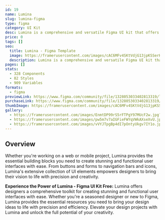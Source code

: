 ```yaml
---
id: 19
name: Lumina
slug: lumina-figma
type: figma
category: UI Kit
desc: Lumina is a comprehensive and versatile Figma UI kit that offers a wide range of components and elements to streamline your design workflow.
price: 0
tags: []
seo:
  title: Lumina - Figma Template
  image: https://framerusercontent.com/images/cAC6MFv4SKtVdjG13jpKSSerH4o.jpg?scale-down-to=1024
  description: Lumina is a comprehensive and versatile Figma UI kit that offers a wide range of components and elements to streamline your design workflow.
pages: []
stats:
  - 328 Components
  - 82 Styles
  - 909 Variables
formats:
  - figma
previewLink: https://www.figma.com/community/file/1328053033402813319/lumina-figma-ui-kit-design-system-1-0
purchaseLink: https://www.figma.com/community/file/1328053033402813319/lumina-figma-ui-kit-design-system-1-0
thumbImage: https://framerusercontent.com/images/cAC6MFv4SKtVdjG13jpKSSerH4o.jpg?scale-down-to=1024
gallery:
  - https://framerusercontent.com/images/EnmtDP99rS5rFTPgY97MUcF2w.jpg?scale-down-to=1024
  - https://framerusercontent.com/images/pw5m7v7aIGFieFWYqVWkAXseXvU.jpg?scale-down-to=1024
  - https://framerusercontent.com/images/vVYJTpgBp4dI7pOntyUkgv7IY1o.jpg?scale-down-to=1024
---
```


## Overview

Whether you're working on a web or mobile project, Lumina provides the essential building blocks you need to create stunning and functional user interfaces with ease. From buttons and forms to navigation bars and icons, Lumina's extensive collection of UI elements empowers designers to bring their vision to life with precision and creativity.

**Experience the Power of Lumina - Figma UI Kit Free:** Lumina offers designers a comprehensive toolkit for creating stunning and functional user interfaces with ease. Whether you're a seasoned designer or new to Figma, Lumina provides the essential resources you need to bring your design ideas to life with precision and efficiency. Elevate your design projects with Lumina and unlock the full potential of your creativity.
